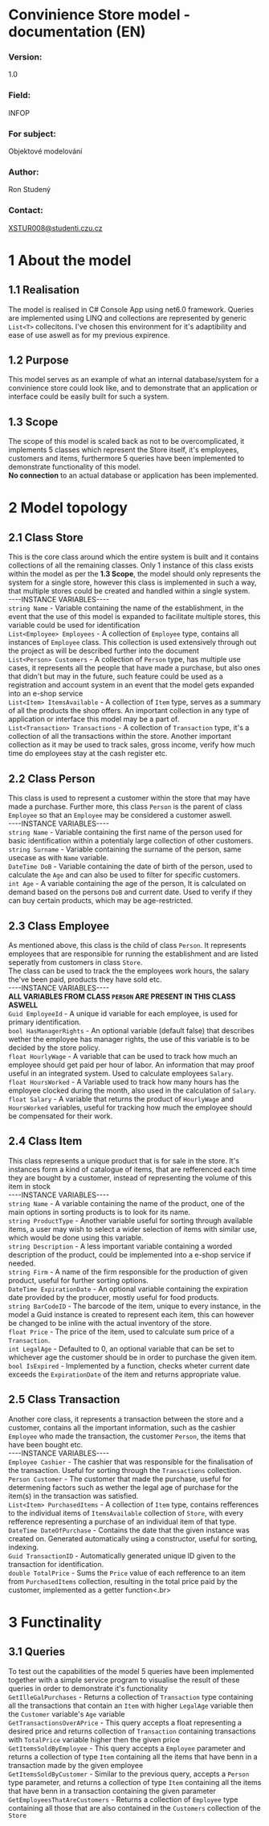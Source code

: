 # **Convinience Store model - documentation (EN)**
### Version:
1.0
### Field:
INFOP
### For subject:
Objektové modelování
### Author:
Ron Studený
### Contact:
XSTUR008@studenti.czu.cz

# 1 About the model
## 1.1 Realisation
The model is realised in C# Console App using net6.0 framework. Queries are implemented using LINQ and collections are represented by generic ``List<T>`` collecitons. I've chosen this environment for it's adaptibility and ease of use aswell as for my previous expirence.
## 1.2 Purpose
This model serves as an example of what an internal database/system for a convinience store could look like, and to demonstrate that an application or interface could be easily built for such a system.
## 1.3 Scope
The scope of this model is scaled back as not to be overcomplicated, it implements 5 classes which represent the Store itself, it's employees, customers and items, furthermore 5 queries have been implemented to demonstrate functionality of this model.<br> **No connection** to an actual database or application has been implemented.
# 2 Model topology
## 2.1 Class Store
This is the core class around which the entire system is built and it contains collections of all the remaining classes. Only 1 instance of this class exists within the model as per the **1.3 Scope**, the model should only represents the system for a single store, however this class is implemented in such a way, that multiple stores could be created and handled within a single system.<br>
----INSTANCE VARIABLES----<br>
``string Name`` - Variable containing the name of the establishment, in the event that the use of this model is expanded to facilitate multiple stores, this variable could be used for identification<br>
``List<Employee> Employees`` - A collection of ``Employee`` type, contains all instances of ``Employee`` class. This collection is used extensively through out the project as will be described further into the document<br>
``List<Person> Customers`` - A collection of ``Person`` type, has multiple use cases, it represents all the people that have made a purchase, but also ones that didn't but may in the future, such feature could be used as a registration and account system in an event that the model gets expanded into an e-shop service<br>
``List<Item> ItemsAvailable`` - A collection of ``Item`` type, serves as a summary of all the products the shop offers. An important collection in any type of application or interface this model may be a part of.<br>
``List<Transaction> Transactions`` - A collection of ``Transaction`` type, it's a collection of all the transactions within the store. Another important collection as it may be used to track sales, gross income, verify how much time do employees stay at the cash register etc.<br>
## 2.2 Class Person
This class is used to represent a customer within the store that may have made a purchase. Further more, this class ``Person`` is the parent of class ``Employee`` so that an ``Employee`` may be considered a customer aswell.<br>
----INSTANCE VARIABLES----<br>
``string Name`` - Variable containing the first name of the person used for basic identification within a potentialy large collection of other customers.<br>
``string Surname`` - Variable containing the surname of the person, same usecase as with ``Name`` variable.<br>
``DateTime DoB`` - Variable containing the date of birth of the person, used to calculate the ``Age`` and can also be used to filter for specific customers.<br>
``int Age`` - A variable containing the age of the person, It is calculated on demand based on the persons ``DoB`` and current date. Used to verify if they can buy certain products, which may be age-restricted.<br>
## 2.3 Class Employee
As mentioned above, this class is the child of class ``Person``. It represents employees that are responsible for running the establishment and are listed seperatly from customers in class ``Store``.<br> The class can be used to track the the employees work hours, the salary the've been paid, products they have sold etc.<br>
----INSTANCE VARIABLES----<br>
**ALL VARIABLES FROM CLASS ``PERSON`` ARE PRESENT IN THIS CLASS ASWELL**<br>
``Guid EmployeeId`` - A unique id variable for each employee, is used for primary identification.<br>
``bool HasManagerRights`` - An optional variable (default false) that describes wether the employee has manager rights, the use of this variable is to be decided by the store policy.<br>
``float HourlyWage`` - A variable that can be used to track how much an employee should get paid per hour of labor. An information that may proof useful in an integrated system. Used to calculate employees ``Salary``.<br>
``float HoursWorked`` - A Variable used to track how many hours has the employee clocked during the month, also used in the calculation of ``Salary``.<br>
``float Salary`` - A variable that returns the product of ``HourlyWage`` and ``HoursWorked`` variables, useful for tracking how much the employee should be compensated for their work.<br>
## 2.4 Class Item
This class represents a unique product that is for sale in the store. It's instances form a kind of catalogue of items, that are refferenced each time they are bought by a customer, instead of representing the volume of this item in stock<br>
----INSTANCE VARIABLES----<br>
``string Name`` - A variable containing the name of the product, one of the main options in sorting products is to look for its name.<br>
``string ProductType`` - Another variable useful for sorting through available items, a user may wish to select a wider selection of items with similar use, which would be done using this variable.<br>
``string Description`` - A less important variable containing a worded description of the product, could be implemented into a e-shop service if needed.<br>
``string Firm`` - A name of the firm responsible for the production of given product, useful for further sorting options.<br>
``DateTime ExpirationDate`` - An optional variable containing the expiration date provided by the producer, mostly useful for food products.<br>
``string BarCodeID`` - The barcode of the item, unique to every instance, in the model a Guid instance is created to represent each item, this can however be changed to be inline with the actual inventory of the store.<br>
``float Price`` - The price of the item, used to calculate sum price of a ``Transaction``.<br>
``int LegalAge`` - Defaulted to 0, an optional variable that can be set to whichever age the customer should be in order to purchase the given item.<br>
``bool IsExpired`` - Implemented by a function, checks wheter current date exceeds the ``ExpirationDate`` of the item and returns appropriate value.<br>

## 2.5 Class Transaction
Another core class, it represents a transaction between the store and a customer, contains all the important information, such as the cashier ``Employee`` who made the transaction, the customer ``Person``, the items that have been bought etc.<br>
----INSTANCE VARIABLES----<br>
``Employee Cashier`` - The cashier that was responsible for the finalisation of the transaction. Useful for sorting through the ``Transactions`` collection.<br>
``Person Customer`` - The customer that made the purchase, useful for determening factors such as wether the legal age of purchase for the item(s) in the transaction was satisfied.<br>
``List<Item> PurchasedItems`` - A collection of ``Item`` type, contains refferences to the individual items of ``ItemsAvailable`` collection of ``Store``, with every refference representing a purchase of an individual item of that type.<br>
``DateTime DateOfPurchase`` - Contains the date that the given instance was created on. Generated automatically using a constructor, useful for sorting, indexing.<br>
``Guid TransactionID`` - Automatically generated unique ID given to the transaction for identification.<br>
``double TotalPrice`` - Sums the ``Price`` value of each refference to an item from ``PurchasedItems`` collection, resulting in the total price paid by the customer, implemented as a getter function<.br>
# 3 Functinality
## 3.1 Queries
To test out the capabilities of the model 5 queries have been implemented together with a simple service program to visualise the result of these queries in order to demonstrate it's functionality<br>
``GetIlleGalPurchases`` - Returns a collection of ``Transaction`` type containing all the transactions that contain an ``Item`` with higher ``LegalAge`` variable then the ``Customer`` variable's ``Age`` variable<br>
``GetTransactionsOverAPrice`` - This query accepts a float representing a desired price and returns collection of ``Transaction`` containing transactions with ``TotalPrice`` variable higher then the given price<br>
``GetItemsSoldByEmployee`` - This query accepts a ``Employee`` parameter and returns a collection of type ``Item`` containing all the items that have benn in a transaction made by the given employee<br>
``GetItemsSoldByCustomer`` - Similar to the previous query, accepts a ``Person`` type parameter, and returns a collection of type ``Item`` containing all the items that have benn in a transaction containing the given parameter<br>
``GetEmployeesThatAreCustomers`` - Returns a collection of ``Employee`` type containing all those that are also contained in the ``Customers`` collection of the ``Store``<br>
